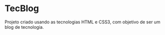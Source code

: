# TecBlog

Projeto criado usando as tecnologias HTML e CSS3, com objetivo 
de ser um blog de tecnologia.